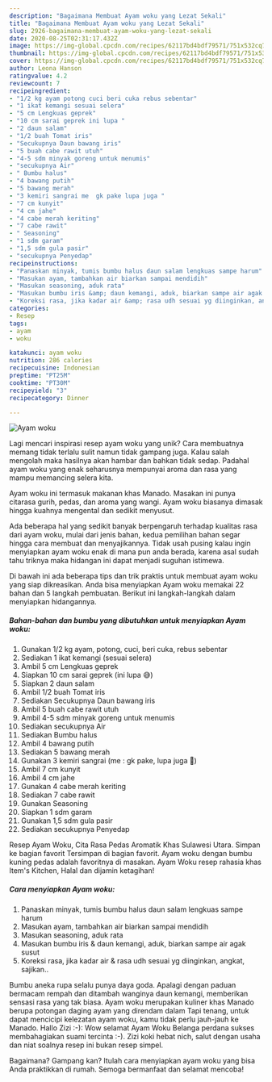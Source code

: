 ```yaml
---
description: "Bagaimana Membuat Ayam woku yang Lezat Sekali"
title: "Bagaimana Membuat Ayam woku yang Lezat Sekali"
slug: 2926-bagaimana-membuat-ayam-woku-yang-lezat-sekali
date: 2020-08-25T02:31:17.432Z
image: https://img-global.cpcdn.com/recipes/62117bd4bdf79571/751x532cq70/ayam-woku-foto-resep-utama.jpg
thumbnail: https://img-global.cpcdn.com/recipes/62117bd4bdf79571/751x532cq70/ayam-woku-foto-resep-utama.jpg
cover: https://img-global.cpcdn.com/recipes/62117bd4bdf79571/751x532cq70/ayam-woku-foto-resep-utama.jpg
author: Leona Hanson
ratingvalue: 4.2
reviewcount: 7
recipeingredient:
- "1/2 kg ayam potong cuci beri cuka rebus sebentar"
- "1 ikat kemangi sesuai selera"
- "5 cm Lengkuas geprek"
- "10 cm sarai geprek ini lupa "
- "2 daun salam"
- "1/2 buah Tomat iris"
- "Secukupnya Daun bawang iris"
- "5 buah cabe rawit utuh"
- "4-5 sdm minyak goreng untuk menumis"
- "secukupnya Air"
- " Bumbu halus"
- "4 bawang putih"
- "5 bawang merah"
- "3 kemiri sangrai me  gk pake lupa juga "
- "7 cm kunyit"
- "4 cm jahe"
- "4 cabe merah keriting"
- "7 cabe rawit"
- " Seasoning"
- "1 sdm garam"
- "1,5 sdm gula pasir"
- "secukupnya Penyedap"
recipeinstructions:
- "Panaskan minyak, tumis bumbu halus daun salam lengkuas sampe harum"
- "Masukan ayam, tambahkan air biarkan sampai mendidih"
- "Masukan seasoning, aduk rata"
- "Masukan bumbu iris &amp; daun kemangi, aduk, biarkan sampe air agak susut"
- "Koreksi rasa, jika kadar air &amp; rasa udh sesuai yg diinginkan, angkat, sajikan.."
categories:
- Resep
tags:
- ayam
- woku

katakunci: ayam woku 
nutrition: 286 calories
recipecuisine: Indonesian
preptime: "PT25M"
cooktime: "PT30M"
recipeyield: "3"
recipecategory: Dinner

---
```



![Ayam woku](https://img-global.cpcdn.com/recipes/62117bd4bdf79571/751x532cq70/ayam-woku-foto-resep-utama.jpg)

Lagi mencari inspirasi resep ayam woku yang unik? Cara membuatnya memang tidak terlalu sulit namun tidak gampang juga. Kalau salah mengolah maka hasilnya akan hambar dan bahkan tidak sedap. Padahal ayam woku yang enak seharusnya mempunyai aroma dan rasa yang mampu memancing selera kita.

Ayam woku ini termasuk makanan khas Manado. Masakan ini punya citarasa gurih, pedas, dan aroma yang wangi. Ayam woku biasanya dimasak hingga kuahnya mengental dan sedikit menyusut.

Ada beberapa hal yang sedikit banyak berpengaruh terhadap kualitas rasa dari ayam woku, mulai dari jenis bahan, kedua pemilihan bahan segar hingga cara membuat dan menyajikannya. Tidak usah pusing kalau ingin menyiapkan ayam woku enak di mana pun anda berada, karena asal sudah tahu triknya maka hidangan ini dapat menjadi suguhan istimewa.


Di bawah ini ada beberapa tips dan trik praktis untuk membuat ayam woku yang siap dikreasikan. Anda bisa menyiapkan Ayam woku memakai 22 bahan dan 5 langkah pembuatan. Berikut ini langkah-langkah dalam menyiapkan hidangannya.

<!--inarticleads1-->

##### Bahan-bahan dan bumbu yang dibutuhkan untuk menyiapkan Ayam woku:

1. Gunakan 1/2 kg ayam, potong, cuci, beri cuka, rebus sebentar
1. Sediakan 1 ikat kemangi (sesuai selera)
1. Ambil 5 cm Lengkuas geprek
1. Siapkan 10 cm sarai geprek (ini lupa 😅)
1. Siapkan 2 daun salam
1. Ambil 1/2 buah Tomat iris
1. Sediakan Secukupnya Daun bawang iris
1. Ambil 5 buah cabe rawit utuh
1. Ambil 4-5 sdm minyak goreng untuk menumis
1. Sediakan secukupnya Air
1. Sediakan  Bumbu halus
1. Ambil 4 bawang putih
1. Sediakan 5 bawang merah
1. Gunakan 3 kemiri sangrai (me : gk pake, lupa juga 🤣)
1. Ambil 7 cm kunyit
1. Ambil 4 cm jahe
1. Gunakan 4 cabe merah keriting
1. Sediakan 7 cabe rawit
1. Gunakan  Seasoning
1. Siapkan 1 sdm garam
1. Gunakan 1,5 sdm gula pasir
1. Sediakan secukupnya Penyedap


Resep Ayam Woku, Cita Rasa Pedas Aromatik Khas Sulawesi Utara. Simpan ke bagian favorit Tersimpan di bagian favorit. Ayam woku dengan bumbu kuning pedas adalah favoritnya di masakan. Ayam Woku resep rahasia khas Item&#39;s Kitchen, Halal dan dijamin ketagihan! 

<!--inarticleads2-->

##### Cara menyiapkan Ayam woku:

1. Panaskan minyak, tumis bumbu halus daun salam lengkuas sampe harum
1. Masukan ayam, tambahkan air biarkan sampai mendidih
1. Masukan seasoning, aduk rata
1. Masukan bumbu iris &amp; daun kemangi, aduk, biarkan sampe air agak susut
1. Koreksi rasa, jika kadar air &amp; rasa udh sesuai yg diinginkan, angkat, sajikan..


Bumbu aneka rupa selalu punya daya goda. Apalagi dengan paduan bermacam rempah dan ditambah wanginya daun kemangi, memberikan sensasi rasa yang tak biasa. Ayam woku merupakan kuliner khas Manado berupa potongan daging ayam yang direndam dalam Tapi tenang, untuk dapat mencicipi kelezatan ayam woku, kamu tidak perlu jauh-jauh ke Manado. Hallo Zizi :-): Wow selamat Ayam Woku Belanga perdana sukses membahagiakan suami tercinta :-). Zizi koki hebat nich, salut dengan usaha dan niat soalnya resep ini bukan resep simpel. 

Bagaimana? Gampang kan? Itulah cara menyiapkan ayam woku yang bisa Anda praktikkan di rumah. Semoga bermanfaat dan selamat mencoba!
